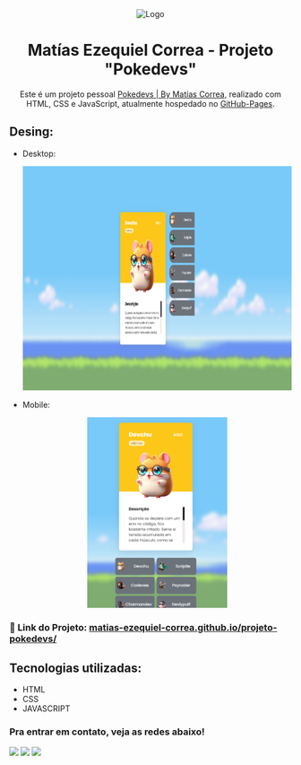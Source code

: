 <div align="center">
  <img alt="Logo" src="./src/imagens/logo-de-clash-royale.png" width="200"/>
</div>
<h1 align="center">
  Matías Ezequiel Correa - Projeto "Pokedevs" 
</h1>
<p align="center">
  Este é um projeto pessoal <a href="https://matias-ezequiel-correa.github.io/projeto-pokedevs/" target="_blank">Pokedevs | By Matías Correa,</a> realizado com HTML, CSS e JavaScript, atualmente hospedado no <a href="https://github.com/matias-ezequiel-correa">GitHub-Pages</a>.
</p>

## Desing: 
* Desktop:
[<p align="center"><img height="400em" src="./src/design/desktop-design.png" alt="Projeto Pokedevs - Versão Desktop">](https://matias-ezequiel-correa.github.io/projeto-pokedevs/)<p>

* Mobile:
[<p align="center"><img width=250 src="./src/design/projeto-pokedevs.png" alt="Projeto Pokedevs - Versão Mobile">](https://matias-ezequiel-correa.github.io/projeto-pokedevs/)<p>

### 🔗 Link do Projeto: <a href="https://matias-ezequiel-correa.github.io/projeto-pokedevs/" target="_blank">matias-ezequiel-correa.github.io/projeto-pokedevs/</a>

## Tecnologias utilizadas:

 * HTML
 * CSS
 * JAVASCRIPT

 ### Pra entrar em contato, veja as redes abaixo!
 
<div> 
  <a href="https://instagram.com/maticorrea10" target="_blank"><img src="https://img.shields.io/badge/-Instagram-%23E4405F?style=for-the-badge&logo=instagram&logoColor=white" target="_blank"></a>
  <a href = "https://matiasecorrea19@gmail.com"><img src="https://img.shields.io/badge/-Gmail-%23333?style=for-the-badge&logo=gmail&logoColor=white" target="_blank"></a>
  <a href="https://www.linkedin.com/in/matías-ezequiel-correa" target="_blank"><img src="https://img.shields.io/badge/-LinkedIn-%230077B5?style=for-the-badge&logo=linkedin&logoColor=white" target="_blank"></a> 
</div>
